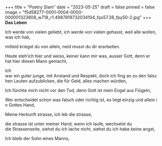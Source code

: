 +++
title = "Poetry Slam"
date = "2023-05-25"
draft = false
pinned = false
image = "f5d58277-0001-0004-0000-000001323808_w718_r1.4987819732034104_fpx57.38_fpy50-2.jpg"
+++
**Das Leben**

Ich werde von vielen geliebt, ich werde von vielen gehasst, weil alle wollen, was ich hab, 

mitleid kriegst du von allein, neid musst du dir erarbeiten.

Heute steh‘ich hier und weiss, keiner kann mir was, ausser Gott, denn er hat hier diesen Mann gemacht,   

Ich war ein guter junge, mit Anstand und Respekt, doch ich fing an zu den falschen Leuten aufzublicken, die für Geld, alles machen würden, 

Ich fürchte mich nicht vor den Tod, denn Gott ist mein Engel aus Flügeln, 

Wer entscheidet schon was falsch oder richtig ist, es liegt einzig und allein in Gottes Hand,  

Meine Herkunft strasse, ich leb die strasse,  

die strasse ist unter meiner Hand, wenn ich laufe, wechselst du die Strassenseite, siehst du ich lache nicht, siehst du ich habe keine angst, 

Ich bleib der Sohn eines Manns,
